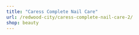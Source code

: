 ```yaml
---
title: "Caress Complete Nail Care"
url: /redwood-city/caress-complete-nail-care-2/
shop: beauty
---
```

